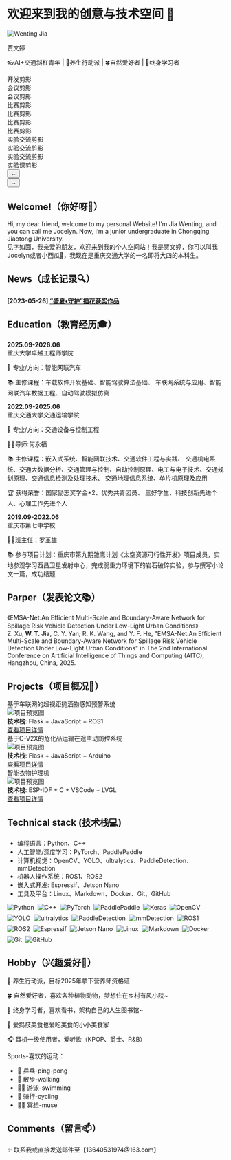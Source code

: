 # 欢迎来到我的创意与技术空间 👋

<div class="profile-header">
  <!-- 左侧头像 -->
  <div class="avatar-section">
    <img src="assets/avatar.jpg" alt="Wenting Jia" class="avatar shadow">
    <p class="tagline">贾文婷</p>
    <p class="tagline">👓AI+交通斜杠青年 | 🍎养生行动派 | 🍀自然爱好者 | 📘终身学习者</p>
  </div>
  
  <!-- 右侧轮播相册 -->
  <div class="gallery-section">
    <div class="gallery-carousel">
      <div class="gallery-item" style="background-image: url('assets/gallery11.jpg')">
        <div class="gallery-caption">开发剪影</div>
      </div>
      <div class="gallery-item" style="background-image: url('assets/gallery1.jpg')">
        <div class="gallery-caption">会议剪影</div>
      </div>
      <div class="gallery-item" style="background-image: url('assets/gallery2.jpg')">
        <div class="gallery-caption">会议剪影</div>
      </div>
      <div class="gallery-item" style="background-image: url('assets/gallery3.jpg')">
        <div class="gallery-caption">比赛剪影</div>
      </div>
      <div class="gallery-item" style="background-image: url('assets/gallery4.jpg')">
        <div class="gallery-caption">比赛剪影</div>
      </div>
      <div class="gallery-item" style="background-image: url('assets/gallery5.jpg')">
        <div class="gallery-caption">比赛剪影</div>
      </div>
      <div class="gallery-item" style="background-image: url('assets/gallery6.jpg')">
        <div class="gallery-caption">比赛剪影</div>
      </div>
      <div class="gallery-item" style="background-image: url('assets/gallery7.jpg')">
        <div class="gallery-caption">实验交流剪影</div>
      </div>
      <div class="gallery-item" style="background-image: url('assets/gallery8.jpg')">
        <div class="gallery-caption">实验交流剪影</div>
      </div>
      <div class="gallery-item" style="background-image: url('assets/gallery9.jpg')">
        <div class="gallery-caption">实验交流剪影</div>
      </div>
      <div class="gallery-item" style="background-image: url('assets/gallery10.jpg')">
        <div class="gallery-caption">实验课剪影</div>
      </div>
    </div>
    <div class="gallery-controls">
      <button class="gallery-prev">←</button>
      <div class="gallery-indicators"></div>
      <button class="gallery-next">→</button>
    </div>
  </div>
</div>

## <strong>Welcome!（你好呀💜）</strong>
<div class="grid-card about-card">
<div class="skill-table">
    <div>Hi, my dear friend, welcome to my personal Website! I’m Jia Wenting, and you can call me Jocelyn. Now, I’m a junior undergraduate in Chongqing Jiaotong University.</div> 
    <div>见字如面，我亲爱的朋友，欢迎来到我的个人空间站！我是贾文婷，你可以叫我Jocelyn或者小西瓜🍉，我现在是重庆交通大学的一名即将大四的本科生。</div>
</div>
</div>

## <strong>News（成长记录🔍）</strong>
<div class="grid-card about-card">
  <div class="skill-table">
    <div><h4 style="font-weight: bolder;">[2023-05-26] <a href="https://news.cqjtu.edu.cn/info/1023/51245.htm">“盛夏•守护”插花获奖作品</a></h4></div>
  </div>
</div>

## <strong>Education（教育经历🎓）</strong>
<div class="grid-card thoughts-card">       
            <div class="edu-container">
                <!-- 本科经历 -->
                <div class="edu-card">
                    <!-- 重庆大学交换学习 -->
                    <div class="edu-row">
                        <div class="edu-period"><strong>2025.09-2026.06</strong></div>
                        <div class="edu-info">
                            <div class="institution">重庆大学卓越工程师学院</div>
                            <div class="details">
                                <p><i class="fas fa-book-open"></i>📖 专业/方向：智能网联汽车</p>
                                <p><i class="fas fa-book-open"></i>📚 主修课程：车载软件开发基础、智能驾驶算法基础、
                                车联网系统与应用、智能网联汽车数据工程、自动驾驶模拟仿真</p>
                            </div>
                        </div>
                    </div>
                    <!-- 重庆交通大学本科 -->
                    <div class="edu-row">
                        <div class="edu-period"><strong>2022.09-2025.06</strong></div>
                        <div class="edu-info">
                            <div class="institution">重庆交通大学交通运输学院</div>
                            <div class="details">
                                <p><i class="fas fa-book-open"></i> 📖 专业/方向：交通设备与控制工程</p>
                                <p><i class="fas fa-user-graduate"></i> 🧑‍🏫导师:何永福</p>
                                <p><i class="fas fa-book-open"></i> 📚 主修课程：嵌入式系统、智能网联技术、交通软件工程与实践、
                                交通机电系统、交通大数据分析、交通管理与控制、自动控制原理、电工与电子技术、交通规划原理、交通信息检测及处理技术、
                                交通地理信息系统、单片机原理及应用</p>
                                <p><i class="fas fa-book-open"></i>🏆 获得荣誉：国家励志奖学金*2、优秀共青团员、
                                三好学生、科技创新先进个人、心理工作先进个人</p>
                            </div>
                        </div>
                    </div>
                </div>
                <!-- 高中经历 -->
                <div class="edu-card">
                    <div class="edu-row">
                        <div class="edu-period"><strong>2019.09-2022.06</strong></div>
                        <div class="edu-info">
                            <div class="institution">重庆市第七中学校</div>
                            <div class="details">
                                <p><i class="fas fa-chalkboard-teacher"></i> 🧑‍🏫班主任：罗革雄</p>
                                <p><i class="fas fa-book-open"></i> 📚 参与项目计划：重庆市第九期雏鹰计划《太空资源可行性开发》项目成员，实地参观学习西昌卫星发射中心，完成弱重力环境下的岩石破碎实验，参与撰写小论文一篇，成功结题</p>
                            </div>
                        </div>
                    </div>
                </div>
            </div>
</div>


## <strong>Parper（发表论文📚）</strong>
<div class="grid-card thoughts-card">
<div class="thoughts-grid">

<div class="thought-card">
<div class="thought-header">《EMSA-Net:An Efficient Multi-Scale and Boundary-Aware Network for Spillage Risk Vehicle Detection Under Low-Light Urban Conditions》</div>Z. Xu,<strong> W. T. Jia</strong>, C. Y. Yan, R. K. Wang, and Y. F. He, "EMSA-Net:An Efficient Multi-Scale and Boundary-Aware Network for Spillage Risk Vehicle Detection Under Low-Light Urban Conditions" in The 2nd International Conference on Artificial Intelligence of Things and Computing (AITC), Hangzhou, China, 2025. </div>

</div>
</div>

## <strong>Projects（项目概况🤖）</strong>
<div class="grid-card projects-card">
<div class="project-grid">
        <div class="project-vertical">
            <div class="project-card-vertical">
                <div class="project-header-vertical">基于车联网的超视距抛洒物感知预警系统</div>
                <div class="project-content-vertical">
                    <img src="assets/project1-thumb.jpg" alt="项目预览图" class="project-image">
                    <div class="project-details-vertical">
                        <div class="project-highlight">
                            <span class="project-tech"><strong>技术栈</strong></span>: Flask + JavaScript + ROS1
                        </div>
                    </div>
                    <a href="/docs/projects/project1" class="md-button">查看项目详情</a>
                </div>
            </div>
            <div class="project-card-vertical">
                <div class="project-header-vertical">基于C-V2X的危化品运输在途主动防控系统</div>
                <div class="project-content-vertical">
                    <img src="assets/project2-thumb.jpg" alt="项目预览图" class="project-image">
                    <div class="project-details-vertical">
                        <div class="project-highlight">
                            <span class="project-tech"><strong>技术栈</strong></span>: Flask + JavaScript + Arduino
                        </div>
                    </div>
                    <a href="/docs/projects/project2" class="md-button">查看项目详情</a>
                </div>
            </div>
            <div class="project-card-vertical">
                <div class="project-header-vertical">智能衣物护理机</div>
                <div class="project-content-vertical">
                    <img src="assets/project3-thumb.jpg" alt="项目预览图" class="project-image">
                    <div class="project-details-vertical">
                        <div class="project-highlight">
                            <span class="project-tech"><strong>技术栈</strong></span>: ESP-IDF + C + VSCode + LVGL
                        </div>
                    </div>
                    <a href="/docs/projects/project3" class="md-button">查看项目详情</a>
                </div>
            </div>
        </div>
</div>
</div>

## **Technical stack (技术栈💻)**
<div class="grid-card thoughts-card">
<ul>
<li> 编程语言：Python、C++ </li>    
<li> 人工智能/深度学习：PyTorch、PaddlePaddle </li>
<li> 计算机视觉：OpenCV、YOLO、ultralytics、PaddleDetection、mmDetection </li>
<li> 机器人操作系统：ROS1、ROS2 </li>
<li> 嵌入式开发: Espressif、Jetson Nano </li>
<li> 工具及平台：Linux、Markdown、Docker、Git、GitHub </li>
</ul>
<div style="display: flex; align-items: center; justify-content: flex-start; flex-wrap: wrap; gap: 8px;">
    <img src="https://img.shields.io/badge/Python-3776AB?logo=python&logoColor=white" alt="Python">
    <img src="https://img.shields.io/badge/C%2B%2B-00599C?logo=cplusplus&logoColor=white" alt="C++">
    <img src="https://img.shields.io/badge/PyTorch-%23EE4C2C.svg?logo=PyTorch&logoColor=white" alt="PyTorch">
    <img src="https://img.shields.io/badge/PaddlePaddle-2E72D9?logo=PaddlePaddle&logoColor=white" alt="PaddlePaddle">
    <img src="https://img.shields.io/badge/Keras-%23D00000.svg?logo=Keras&logoColor=white" alt="Keras">
    <img src="https://img.shields.io/badge/OpenCV-5C3EE8?logo=OpenCV&logoColor=white" alt="OpenCV">
    <img src="https://img.shields.io/badge/YOLO-00FFFF?logo=YOLO&logoColor=black" alt="YOLO">
    <img src="https://img.shields.io/badge/ultralytics-0052FF?logo=ultralytics&logoColor=white" alt="ultralytics">
    <img src="https://img.shields.io/badge/PaddleDetection-2E72D9?logo=PaddlePaddle&logoColor=white" alt="PaddleDetection">
    <img src="https://img.shields.io/badge/mmDetection-FF7D00?logo=open-mmlab&logoColor=white" alt="mmDetection">
    <img src="https://img.shields.io/badge/ROS1-22314E?logo=ROS&logoColor=white" alt="ROS1">
    <img src="https://img.shields.io/badge/ROS2-0A95BF?logo=ROS&logoColor=white" alt="ROS2">
    <img src="https://img.shields.io/badge/Espressif-red" alt="Espressif">
    <img src="https://img.shields.io/badge/Jetson%20Nano-40826D?logo=NVIDIA&logoColor=white" alt="Jetson Nano">
    <img src="https://img.shields.io/badge/Linux-FCC624?logo=linux&logoColor=black" alt="Linux">
    <img src="https://img.shields.io/badge/Markdown-000000?logo=markdown&logoColor=white" alt="Markdown">
    <img src="https://img.shields.io/badge/Docker-2496ED?logo=docker&logoColor=white" alt="Docker">
    <img src="https://img.shields.io/badge/Git-F05032?logo=git&logoColor=white" alt="Git">
    <img src="https://img.shields.io/badge/GitHub-181717?logo=github&logoColor=white" alt="GitHub">
</div>
</div>

## **Hobby（兴趣爱好🎨）**
<div class="grid-card thoughts-card">
<p>🍎 养生行动派，目标2025年拿下营养师资格证</p>
<p>🍀 自然爱好者，喜欢各种植物动物，梦想住在乡村有风小院~</p>
<p>📘 终身学习者，喜欢看书，架构自己的人生图书馆~</p>
<p>🍕 爱捣鼓美食也爱吃美食的小小美食家</p>
<p>🎧 耳机一级使用者，爱听歌（KPOP、爵士、R&B）</p>

<p>Sports-喜欢的运动：</p>
<ul>
<li>🏸 乒乓-ping-pong</li>
<li>🚶 散步-walking</li>
<li>🏊‍♀️ 游泳-swimming</li>
<li>🚴 骑行-cycling</li>
<li>🧘‍♀️ 冥想-muse</li>
</ul>
</div>


## <strong>Comments（留言📫）</strong>
<div class="grid-card cta-card">
<section class="cta-section">
✨ 联系我或直接发送邮件至【13640531974@163.com】
</section>
</div>

